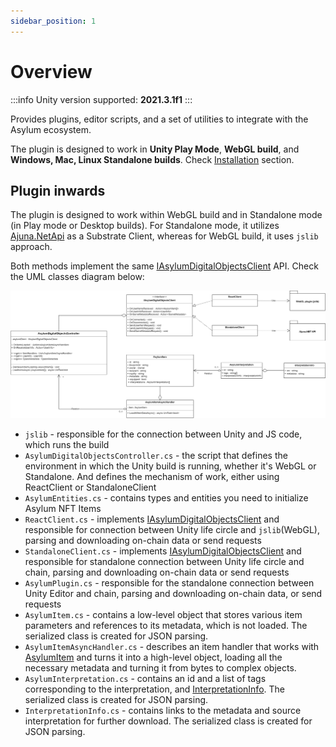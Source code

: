 ```yaml
---
sidebar_position: 1
---
```



# Overview

:::info
Unity version supported: **2021.3.1f1**
:::

Provides plugins, editor scripts, and a set of utilities to integrate with the Asylum ecosystem.

The plugin is designed to work in **Unity Play Mode**, **WebGL build**, and **Windows, Mac, Linux Standalone builds**. Check [Installation](./installation) section.

## Plugin inwards

The plugin is designed to work within WebGL build and in Standalone mode (in Play mode or Desktop builds). For Standalone mode, it utilizes [Ajuna.NetApi](https://github.com/ajuna-network/Ajuna.NetApi) as a Substrate Client, whereas for WebGL build, it uses `jslib` approach.

Both methods implement the same [IAsylumDigitalObjectsClient](https://gitlab.com/asylum-space/asylum-unity-sdk/-/tree/main/AsylumSDK/IAsylumDigitalObjectsClient.cs) API. Check the UML classes diagram below:

![](./img/UML.png)

- `jslib` - responsible for the connection between Unity and JS code, which runs the build
- `AsylumDigitalObjectsController.cs` - the script that defines the environment in which the Unity build is running, whether it's WebGL or Standalone. And defines the mechanism of work, either using ReactClient or StandaloneClient
- `AsylumEntities.cs` - contains types and entities you need to initialize Asylum NFT Items
- `ReactClient.cs` - implements [IAsylumDigitalObjectsClient](https://gitlab.com/asylum-space/asylum-unity-sdk/-/tree/main/AsylumSDK/IAsylumDigitalObjectsClient.cs) and responsible for connection between Unity life circle and `jslib`(WebGL), parsing and downloading on-chain data or send requests
- `StandaloneClient.cs` - implements [IAsylumDigitalObjectsClient](https://gitlab.com/asylum-space/asylum-unity-sdk/-/tree/main/AsylumSDK/IAsylumDigitalObjectsClient.cs) and responsible for standalone connection between Unity life circle and chain, parsing and downloading on-chain data or send requests
- `AsylumPlugin.cs` - responsible for the standalone connection between Unity Editor and chain, parsing and downloading on-chain data, or send requests
- `AsylumItem.cs` - contains a low-level object that stores various item parameters and references to its metadata, which is not loaded. The serialized class is created for JSON parsing.
- `AsylumItemAsyncHandler.cs` - describes an item handler that works with [AsylumItem](https://gitlab.com/asylum-space/asylum-unity-sdk/-/tree/main/AsylumSDK/AsylumEntities.cs) and turns it into a high-level object, loading all the necessary metadata and turning it from bytes to complex objects.
- `AsylumInterpretation.cs` - contains an id and a list of tags corresponding to the interpretation, and [InterpretationInfo](https://gitlab.com/asylum-space/asylum-unity-sdk/-/tree/main/AsylumSDK/AsylumEntities.cs). The serialized class is created for JSON parsing.
- `InterpretationInfo.cs` - contains links to the metadata and source interpretation for further download. The serialized class is created for JSON parsing.